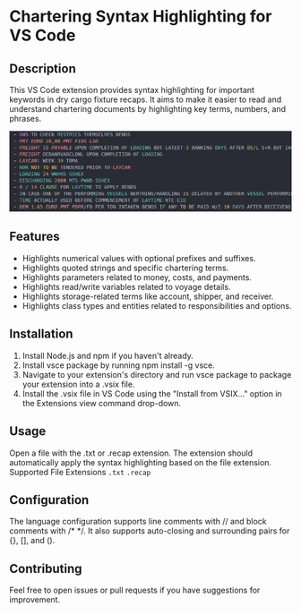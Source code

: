 # Chartering Syntax Highlighting for VS Code

## Description

This VS Code extension provides syntax highlighting for important keywords in dry cargo fixture recaps. It aims to make it easier to read and understand chartering documents by highlighting key terms, numbers, and phrases.

![Screenshot](docs\screenshots\Screenshot_recap.png)

## Features

* Highlights numerical values with optional prefixes and suffixes.
* Highlights quoted strings and specific chartering terms.
* Highlights parameters related to money, costs, and payments.
* Highlights read/write variables related to voyage details.
* Highlights storage-related terms like account, shipper, and receiver.
* Highlights class types and entities related to responsibilities and options.

## Installation

1. Install Node.js and npm if you haven't already.
2. Install vsce package by running npm install -g vsce.
3. Navigate to your extension's directory and run vsce package to package your extension into a .vsix file.
4. Install the .vsix file in VS Code using the "Install from VSIX..." option in the Extensions view command drop-down.

## Usage

Open a file with the .txt or .recap extension.
The extension should automatically apply the syntax highlighting based on the file extension.
Supported File Extensions
`.txt`
`.recap`

## Configuration

The language configuration supports line comments with // and block comments with /* */. It also supports auto-closing and surrounding pairs for {}, [], and ().

## Contributing

Feel free to open issues or pull requests if you have suggestions for improvement.
